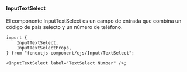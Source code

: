 #### InputTextSelect

El componente InputTextSelect es un campo de entrada que combina un código de país selecto y un número de teléfono. 

```tsx
import {
    InputTextSelect,
    InputTextSelectProps,
} from "fenextjs-component/cjs/Input/TextSelect";

<InputTextSelect label="TextSelect Number" />;
```
